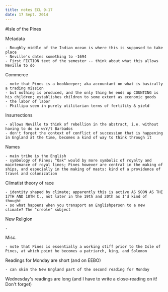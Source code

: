 ```yaml
---
title: notes ECL 9-17
date: 17 Sept. 2014
---
```

#Isle of the Pines

Metadata

	- Roughly middle of the Indian ocean is where this is supposed to take place
	- Neville's dates something to -1694
	- First FICTION text of the semester -- think about what this allows Neville to do

Commerce

	- note that Pines is a bookkeeper; aka accountant on what is basically a trading mission
	- but nothing is produced, and the only thing he ends up COUNTING is his children; establishes children to some extent as economic goods
	- the labor of labor
	- Phillipa seen in purely utilitarian terms of fertility & yield

Insurrections

	- allows Neville to think of rebellion in the abstract, i.e. without having to do so w/r/t Barbados
	- don't forget the context of conflict of succession that is happening in England at the time, becomes a kind of way to think through it

Names

	- main tribe is the English
	- symbology of Pines; "Oak" would by more symbolic of royalty and maintenance of royal lines; Pines however are central in the making of ships, and especially in the making of masts: kind of a providence of travel and colonization

Climatist theory of race

	- identity shaped by climate; apparently this is active AS SOON AS THE 17TH AND 18TH C., not later in the 19th and 20th as I'd kind of thought 
	- so what happens when you transport an Englishperson to a new climate? The "creole" subject

New Religion

	- 

Misc.

	- note that Pines is essentially a working stiff prior to the Isle of Pines, at which point he becomes a patriarch, king, and Solomon


Readings for Monday are short (and on EEBO)

	- can skim the New England part of the second reading for Monday

Wednesday's readings are long (and I have to write a close-reading on it! Don't forget)